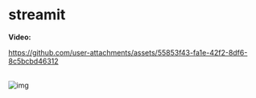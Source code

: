 # streamit

**Video:**

https://github.com/user-attachments/assets/55853f43-fa1e-42f2-8df6-8c5bcbd46312
<br>
<br>

![img](https://github.com/user-attachments/assets/9427fee9-bfd2-4aa6-a6c2-3c7172aa4845)
